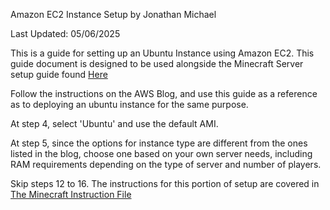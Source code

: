 Amazon EC2 Instance Setup 
by Jonathan Michael

Last Updated: 05/06/2025

This is a guide for setting up an Ubuntu Instance using Amazon EC2. This guide document is designed to be used alongside the Minecraft Server setup guide found [Here](https://aws.amazon.com/blogs/gametech/setting-up-a-minecraft-java-server-on-amazon-ec2/#aws-page-content-main)

Follow the instructions on the AWS Blog, and use this guide as a reference as to deploying an ubuntu instance for the same purpose.

At step 4, select 'Ubuntu' and use the default AMI.

At step 5, since the options for instance type are different from the ones listed in the blog, choose one based on your own server needs, including RAM requirements depending on the type of server and number of players. 

Skip steps 12 to 16. The instructions for this portion of setup are covered in [The Minecraft Instruction File](/MinecraftInstructions.md)
